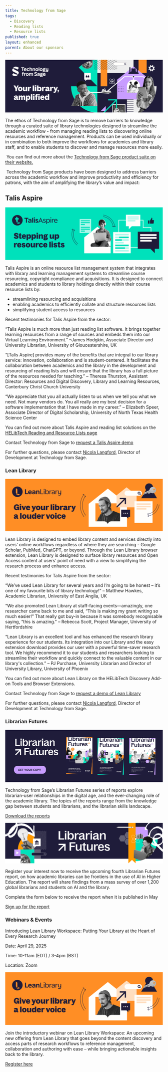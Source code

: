 ```yaml
---
title: Technology from Sage
tags:
  - Discovery
  - Reading lists
  - Resource lists
published: true
layout: enhanced
parent: About our sponsors
---
```

![](/assets/images/tfs-banner.png)

The ethos of Technology from Sage is to remove barriers to knowledge through a curated suite of library technologies designed to streamline the academic workflow - from managing reading lists to discovering online resources and reference management. Products can be used individually or in combination to both improve the workflows for academics and library staff, and to enable students to discover and manage resources more easily.

 You can find out more about the [Technology from Sage product suite on their website.](https://www.technologyfromsage.com/)

 Technology from Sage products have been designed to address barriers across the academic workflow and improve productivity and efficiency for patrons, with the aim of amplifying the library’s value and impact:

## Talis Aspire

![](/assets/images/ta-banner.png)

Talis Aspire is an online resource list management system that integrates with library and learning management systems to streamline course resourcing, copyright compliance and acquisitions. It is designed to connect academics and students to library holdings directly within their course resource lists by:

* streamlining resourcing and acquisitions 
* enabling academics to efficiently collate and structure resources lists
* simplifying student access to resources

Recent testimonies for Talis Aspire from the sector:

“Talis Aspire is much more than just reading list software. It brings together
learning resources from a range of sources and embeds them into our Virtual Learning Environment.” –James Hodgkin, Associate Director and University Librarian, University of Gloucestershire, UK

“\[Talis Aspire] provides many of the benefits that are integral to our library service:  innovation, collaboration and is student-centered. It facilitates the collaboration between academics and the library in the development and resourcing of reading lists and will ensure that the library has a full picture of the resources needed for teaching.” – Theresa Thurston, Assistant Director: Resources and Digital Discovery, Library and Learning Resources, Canterbury Christ Church University

“We appreciate that you all actually listen to us when we tell you what we need. Not many vendors do. You all really are my best decision for a software implementation that I have made in my career.” – Elizabeth Speer, Associate Director of Digital Scholarship, University of North Texas Health
Science Center

You can find out more about Talis Aspire and reading list solutions on the [HELibTech Reading and Resource Lists page](https://www.helibtech.com/learning-and-teaching/reading-and-resource-lists)

Contact Technology from Sage to [request a Talis Aspire demo
](http://www.technologyfromsage.com/request-a-demo/)

For further questions, please contact [Nicola Langford](mailto:mailtoNicola.Langford@technologyfromsage.com), Director of Development at
Technology from Sage.  

### Lean Library

![](/assets/images/ll-banner.png)

Lean Library is designed to embed library content and services directly into users’ online workflows regardless of where they are searching - Google Scholar, PubMed, ChatGPT, or beyond. Through the Lean Library browser extension, Lean Library is designed to surface library resources and Open Access content at users’ point of need with a view to simplifying the research process and enhance access. 

Recent testimonies for Talis Aspire from the sector:

“We’ve used Lean Library for several years and I’m going to be honest – it’s one of my favourite bits of library technology!” – Matthew Hawkes, Academic Librarian, University of East Anglia, UK

“We also promoted Lean Library at staff-facing events—amazingly, one researcher came back to me and said, “This is making my grant writing so much easier!” That really got buy-in because it was somebody recognisable saying, “this is amazing.” – Rebecca Scott, Project Manager, University of Hertfordshire

“Lean Library is an excellent tool and has enhanced the research library experience for our students. Its integration into our Library and the easy extension download provides our user with a powerful time-saver research tool. We highly recommend it to our students and researchers looking to streamline their workflow and quickly connect to the valuable content in our library's collection.” – PJ Purchase, University Librarian and Director of University Library, University of Phoenix

You can find out more about Lean Library on the HELibTech Discovery Add-on Tools and Browser Extensions.[](https://www.helibtech.com/discovery/)

Contact Technology from Sage to [request a demo of Lean Library](http://www.technologyfromsage.com/request-a-demo/)

For further questions, please contact [Nicola Langford](mailto:mailtoNicola.Langford@technologyfromsage.com), Director of Development at
Technology from Sage.  

### Librarian Futures

![](/assets/images/librarian-futures-reports-banner-1000-x-333-px-.png)

Technology from Sage’s Librarian Futures series of reports explore librarian-user
relationships in the digital age, and the ever-changing role of the academic library. The topics of the reports range from the knowledge gap between students and librarians, and the librarian skills landscape.

[Download the reports](https://www.technologyfromsage.com/whitepapers/)

![](/assets/images/newletter-header-2024-05-23-4x.png)

Register your interest now to receive the upcoming fourth Librarian Futures report, on how academic libraries can be frontiers in the use of AI in Higher Education. The report will share findings from a mass survey of over 1,200 global librarians and students on AI and the library.

Complete the form below to receive the report when it is published in May

[Sign up for the report](https://forms.office.com/r/YnuScFWfVe)

[](https://forms.office.com/r/YnuScFWfVe)

### Webinars & Events

Introducing Lean Library Workspace: Putting Your Library at the Heart of Every Research Journey

Date: April 29, 2025

Time: 10-11am (EDT) / 3-4pm (BST)

Location: Zoom

![](/assets/images/ll-banner.png)

Join the introductory webinar on Lean Library Workspace: An upcoming new offering from Lean Library that goes beyond the content discovery and access parts of research workflows to reference management, collaboration and authoring with ease – while bringing actionable insights back to the library.

[Register here](https://us06web.zoom.us/webinar/register/8017413665004/WN_dUChLwoWQVOxIv0d0Rc-mA#/)
